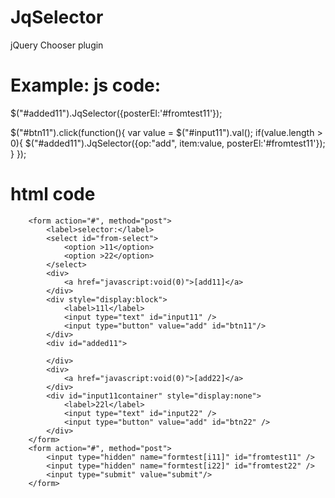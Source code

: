 JqSelector
==========

jQuery Chooser plugin

Example:
js code:
==========
$("#added11").JqSelector({posterEl:'#fromtest11'});
				
$("#btn11").click(function(){
	var value = $("#input11").val();
	if(value.length > 0){
		$("#added11").JqSelector({op:"add", item:value, posterEl:'#fromtest11'});
	}
});

html code
==========
		<form action="#", method="post">
			<label>selector:</label>
			<select id="from-select">
				<option >11</option>
				<option >22</option>
			</select>
			<div>
				<a href="javascript:void(0)">[add11]</a>
			</div>
			<div style="display:block">
				<label>11l</label>
				<input type="text" id="input11" />
				<input type="button" value="add" id="btn11"/>
			</div>
			<div id="added11">
				
			</div>
			<div>
				<a href="javascript:void(0)">[add22]</a>
			</div>
			<div id="input11container" style="display:none">
				<label>22l</label>
				<input type="text" id="input22" />
				<input type="button" value="add" id="btn22" />
			</div>
		</form>
		<form action="#", method="post">
			<input type="hidden" name="formtest[i11]" id="fromtest11" />
			<input type="hidden" name="formtest[i22]" id="fromtest22" />
			<input type="submit" value="submit"/>
		</form>
